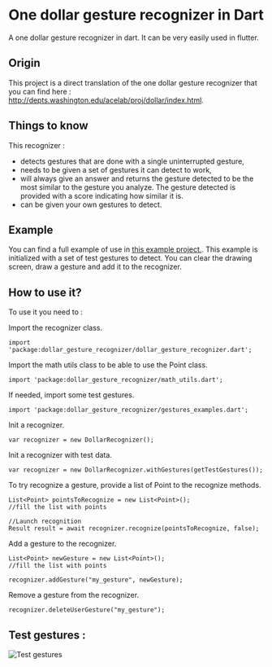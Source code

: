 # One dollar gesture recognizer in Dart

A one dollar gesture recognizer in dart.
It can be very easily used in flutter.

## Origin

This project is a direct translation of the one dollar gesture recognizer that you can find here :
http://depts.washington.edu/acelab/proj/dollar/index.html.

## Things to know

This recognizer : 
- detects gestures that are done with a single uninterrupted gesture,
- needs to be given a set of gestures it can detect to work,
- will always give an answer and returns the gesture detected to be the most similar to the gesture you analyze.
The gesture detected is provided with a score indicating how similar it is.  
- can be given your own gestures to detect.

## Example

You can find a full example of use in [this example project.](https://github.com/guiguito/flutter_dollar_gesture_detector/tree/master/example).
This example is initialized with a set of test gestures to detect. 
You can clear the drawing screen, draw a gesture and add it to the recognizer.

## How to use it? 

To use it you need to : 

Import the recognizer class.
```
import 'package:dollar_gesture_recognizer/dollar_gesture_recognizer.dart';
```

Import the math utils class to be able to use the Point class.
```
import 'package:dollar_gesture_recognizer/math_utils.dart';
```

If needed, import some test gestures.
```
import 'package:dollar_gesture_recognizer/gestures_examples.dart';
```

Init a recognizer.
```
var recognizer = new DollarRecognizer();
```

Init a recognizer with test data.
```
var recognizer = new DollarRecognizer.withGestures(getTestGestures());
```

To try recognize a gesture, provide a list of Point to the recognize methods.
```
List<Point> pointsToRecognize = new List<Point>();
//fill the list with points

//Launch recognition
Result result = await recognizer.recognize(pointsToRecognize, false);
```

Add a gesture to the recognizer.
```
List<Point> newGesture = new List<Point>();
//fill the list with points

recognizer.addGesture("my_gesture", newGesture);
```

Remove a gesture from the recognizer.
```
recognizer.deleteUserGesture("my_gesture");
```

## Test gestures :
![Test gestures](http://depts.washington.edu/acelab/proj/dollar/unistrokes.gif)
